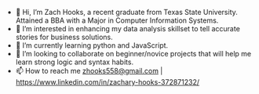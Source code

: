 - 👋 Hi, I’m Zach Hooks, a recent graduate from Texas State University. Attained a BBA with a Major in Computer Information Systems.
- 👀 I’m interested in enhancing my data analysis skillset to tell accurate stories for business solutions.
- 🌱 I’m currently learning python and JavaScript.
- 💞️ I’m looking to collaborate on beginner/novice projects that will help me learn strong logic and syntax habits.
- 📫 How to reach me zhooks558@gmail.com | https://www.linkedin.com/in/zachary-hooks-372871232/

<!---
zachthooks/zachthooks is a ✨ special ✨ repository because its `README.md` (this file) appears on your GitHub profile.
You can click the Preview link to take a look at your changes.
--->

